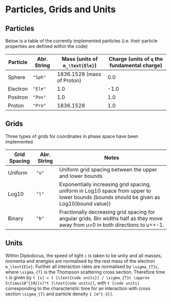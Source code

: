 # Particles, Grids and Units

## Particles
Below is a table of the currently implemented particles (i.e. their particle properties are defined within the code)

| Particle | Abr. String | Mass (units of ``m_\text{Ele}``)     |  Charge (units of ``q`` the fundamental charge) |
| -------- | ----------- | -------------------------------------------- | ---- |
| Sphere   | `"Sph"`     |  1836.1528 (mass of Proton)     |  0.0 |
| Electron | `"Ele"`     |                    1.0          | -1.0 |
| Positron | `"Pos"`     |                    1.0          | 1.0  |
| Proton   | `"Pro"`     |                    1836.1528    | 1.0  |

## Grids
Three types of grids for coordinates in phase space have been implemented

| Grid Spacing | Abr. String | Notes                                        | 
| -------- | ----------- | -------------------------------------------- |
| Uniform   | `"u"`     |  Uniform grid spacing between the upper and lower bounds    | 
| Log10 | `"l"`     |  Exponentially increasing grid spacing, uniform in Log10 space from upper to lower bounds (bounds should be given as Log10(bound value))                                            | 
| Binary | `"b"`     |  Fractionally decreasing grid spacing for angular grids. Bin widths half as they move away from u=0 in both directions to u=+-1.                                            | 

## Units
Within Diplodocus, the speed of light ``c`` is taken to be unity and all masses, momenta and energies are normalised by the rest mass of the electron ``m_\text{Ele}``. Further all interaction rates are normalised by ``\sigma_{T}c``, where ``\sigma_{T}`` is the Thompson scattering cross section. Therefore time ``t`` is given by ``t [s] = t [\text{code units}] / \sigma_{T}c \approx 5\times10^{19}[s]*t [\text{code units}]``, with ``t [code units]`` corresponding to the characteristic time for an interaction with cross section ``\sigma_{T}`` and particle density ``1 [m^{-3}]``. 

